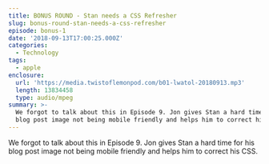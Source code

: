 ```yaml
---
title: BONUS ROUND - Stan needs a CSS Refresher
slug: bonus-round-stan-needs-a-css-refresher
episode: bonus-1
date: '2018-09-13T17:00:25.000Z'
categories:
  - Technology
tags:
  - apple
enclosure:
  url: 'https://media.twistoflemonpod.com/b01-lwatol-20180913.mp3'
  length: 13834458
  type: audio/mpeg
summary: >-
  We forgot to talk about this in Episode 9. Jon gives Stan a hard time for his
  blog post image not being mobile friendly and helps him to correct his CSS.
---
```


We forgot to talk about this in Episode 9. Jon gives Stan a hard time for his blog post image not being mobile friendly and helps him to correct his CSS.

